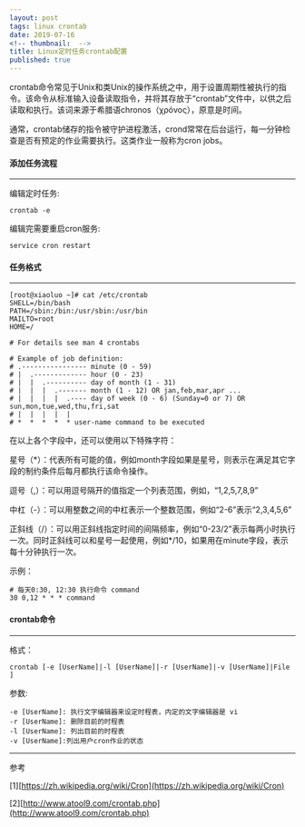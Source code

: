 ```yaml
---
layout: post
tags: linux crontab
date: 2019-07-16
<!-- thumbnail:  -->
title: Linux定时任务crontab配置
published: true
---
```


crontab命令常见于Unix和类Unix的操作系统之中，用于设置周期性被执行的指令。该命令从标准输入设备读取指令，并将其存放于“crontab”文件中，以供之后读取和执行。该词来源于希腊语chronos（χρόνος），原意是时间。

通常，crontab储存的指令被守护进程激活，crond常常在后台运行，每一分钟检查是否有预定的作业需要执行。这类作业一般称为cron jobs。

<!--more-->


#### 添加任务流程
---

编辑定时任务:
```
crontab -e
```

编辑完需要重启cron服务:
```
service cron restart
```


#### 任务格式
---

```
[root@xiaoluo ~]# cat /etc/crontab 
SHELL=/bin/bash
PATH=/sbin:/bin:/usr/sbin:/usr/bin
MAILTO=root
HOME=/

# For details see man 4 crontabs

# Example of job definition:
# .---------------- minute (0 - 59)
# |  .------------- hour (0 - 23)
# |  |  .---------- day of month (1 - 31)
# |  |  |  .------- month (1 - 12) OR jan,feb,mar,apr ...
# |  |  |  |  .---- day of week (0 - 6) (Sunday=0 or 7) OR sun,mon,tue,wed,thu,fri,sat
# |  |  |  |  |
# *  *  *  *  * user-name command to be executed
```

在以上各个字段中，还可以使用以下特殊字符：

星号（*）：代表所有可能的值，例如month字段如果是星号，则表示在满足其它字段的制约条件后每月都执行该命令操作。

逗号（,）：可以用逗号隔开的值指定一个列表范围，例如，“1,2,5,7,8,9”

中杠（-）：可以用整数之间的中杠表示一个整数范围，例如“2-6”表示“2,3,4,5,6”

正斜线（/）：可以用正斜线指定时间的间隔频率，例如“0-23/2”表示每两小时执行一次。同时正斜线可以和星号一起使用，例如*/10，如果用在minute字段，表示每十分钟执行一次。

示例：
```
# 每天0:30, 12:30 执行命令 command
30 0,12 * * * command
```

#### crontab命令
---

格式：
```
crontab [-e [UserName]|-l [UserName]|-r [UserName]|-v [UserName]|File ] 
```
参数:
```
-e [UserName]: 执行文字编辑器来设定时程表，内定的文字编辑器是 vi
-r [UserName]: 删除目前的时程表
-l [UserName]: 列出目前的时程表
-v [UserName]:列出用户cron作业的状态
```

---

参考

[1][https://zh.wikipedia.org/wiki/Cron](https://zh.wikipedia.org/wiki/Cron)


[2][http://www.atool9.com/crontab.php](http://www.atool9.com/crontab.php)

